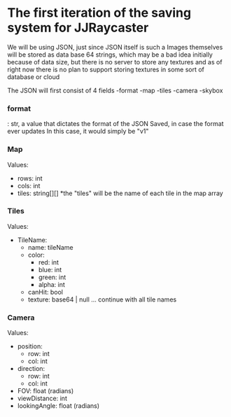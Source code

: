# The first iteration of the saving system for JJRaycaster
We will be using JSON, just since JSON itself is such a 
Images themselves will be stored as data base 64 strings, which may be a bad idea initially because of data size, but there is no server to store any textures and as of right now there is no plan to support storing textures in some sort of database or cloud

The JSON will first consist of 4 fields
-format
-map
-tiles
-camera
-skybox

### format
: str, a value that dictates the format of the JSON Saved, in case the format ever updates
In this case, it would simply be "v1"


### Map
Values:
- rows: int
- cols: int
- tiles: string[][] *the "tiles" will be the name of each tile in the map array

### Tiles
Values:
- TileName:
  - name: tileName
  - color:
    - red: int
    - blue: int
    - green: int
    - alpha: int
  - canHit: bool
  - texture: base64 | null
... continue with all tile names

### Camera
Values:
- position:
  - row: int
  - col: int
- direction:
  - row: int
  - col: int
- FOV: float (radians)
- viewDistance: int
- lookingAngle: float (radians)